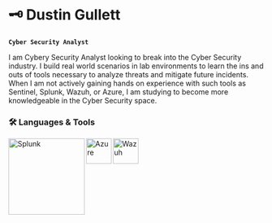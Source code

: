 # :old_key: Dustin Gullett

**`Cyber Security Analyst`**

I am Cybery Security Analyst looking to break into the Cyber Security industry. I build real world scenarios in lab environments to learn the ins and outs of tools necessary to analyze threats and mitigate future incidents. When I am not actively gaining hands on experience with such tools as Sentinel, Splunk, Wazuh, or Azure, I am studying to become more knowledgeable in the Cyber Security space.

### :hammer_and_wrench: Languages & Tools
<img align="left" alt="Splunk" width="150px" src="https://github.com/dagullett/dagullett/assets/75142644/340d8b8a-3d43-476d-872d-8bbb02b75cac"/>
<img align="left" alt="Azure" width="50px"  src="https://cdn.jsdelivr.net/gh/devicons/devicon/icons/azure/azure-original.svg"/> 
<img align="left" alt="Wazuh" width="50px"  src="https://github.com/dagullett/dagullett/assets/75142644/3881489c-145f-4f3e-9d3a-61c2c3700194"/> 


<!--
**dagullett/dagullett** is a ✨ _special_ ✨ repository because its `README.md` (this file) appears on your GitHub profile.

Here are some ideas to get you started:

- 🔭 I’m currently working on ...
- 🌱 I’m currently learning ...
- 👯 I’m looking to collaborate on ...
- 🤔 I’m looking for help with ...
- 💬 Ask me about ...
- 📫 How to reach me: ...
- 😄 Pronouns: ...
- ⚡ Fun fact: ...
-->
